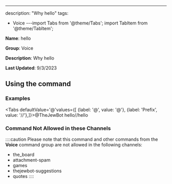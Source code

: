 ---
description: "Why hello"
tags:
  - Voice
---import Tabs from '@theme/Tabs';
import TabItem from '@theme/TabItem';

**Name**: hello

**Group**: Voice

**Description**: Why hello

**Last Updated**: 9/3/2023

## Using the command

### Examples
<Tabs defaultValue='@'values={[ {label: '@', value: '@'}, {label: 'Prefix', value: '//'},]}><TabItem value='@'>@TheJewBot hello</TabItem><TabItem value='//'>//hello</TabItem></Tabs>

### Command Not Allowed in these Channels
::::caution Please note that this command and other commands from the **Voice** command group are not allowed in the following channels:
- the_board
- attachment-spam
- games
- thejewbot-suggestions
- quotes
::::